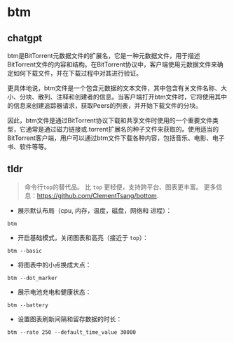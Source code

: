 # btm 
## chatgpt 
btm是BitTorrent元数据文件的扩展名，它是一种元数据文件，用于描述BitTorrent文件的内容和结构。在BitTorrent协议中，客户端使用元数据文件来确定如何下载文件，并在下载过程中对其进行验证。

更具体地说，btm文件是一个包含元数据的文本文件，其中包含有关文件名称、大小、分块、散列、注释和创建者的信息。当客户端打开btm文件时，它将使用其中的信息来创建追踪器请求，获取Peers的列表，并开始下载文件的分块。

因此，btm文件是通过BitTorrent协议下载和共享文件时使用的一个重要文件类型，它通常是通过磁力链接或.torrent扩展名的种子文件来获取的。使用适当的BitTorrent客户端，用户可以通过btm文件下载各种内容，包括音乐、电影、电子书、软件等等。 

## tldr 
 
> 命令行`top`的替代品。
> 比 `top` 更轻便，支持跨平台、图表更丰富。
> 更多信息：<https://github.com/ClementTsang/bottom>.

- 展示默认布局（cpu, 内存，温度，磁盘，网络和 进程）：

`btm`

- 开启基础模式，关闭图表和高亮（接近于 `top`）：

`btm --basic`

- 将图表中的小点换成大点：

`btm --dot_marker`

- 展示电池充电和健康状态：

`btm --battery`

- 设置图表刷新间隔和留存数据的时长：

`btm --rate 250 --default_time_value 30000`
